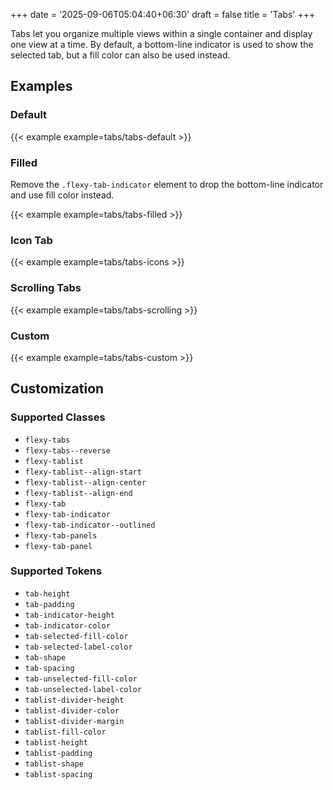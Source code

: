 +++
date = '2025-09-06T05:04:40+06:30'
draft = false
title = 'Tabs'
+++

Tabs let you organize multiple views within a single container and display one view at a time. By default, a bottom-line indicator is used to show the selected tab, but a fill color can also be used instead.

<!--more-->

## Examples

### Default

{{< example example=tabs/tabs-default >}}

### Filled

Remove the `.flexy-tab-indicator` element to drop the bottom-line indicator and use fill color instead.

{{< example example=tabs/tabs-filled >}}

### Icon Tab

{{< example example=tabs/tabs-icons >}}

### Scrolling Tabs

{{< example example=tabs/tabs-scrolling >}}

### Custom

{{< example example=tabs/tabs-custom >}}

## Customization

### Supported Classes

- `flexy-tabs`
- `flexy-tabs--reverse`
- `flexy-tablist`
- `flexy-tablist--align-start`
- `flexy-tablist--align-center`
- `flexy-tablist--align-end`
- `flexy-tab`
- `flexy-tab-indicator`
- `flexy-tab-indicator--outlined`
- `flexy-tab-panels`
- `flexy-tab-panel`

### Supported Tokens

- `tab-height`
- `tab-padding`
- `tab-indicator-height`
- `tab-indicator-color`
- `tab-selected-fill-color`
- `tab-selected-label-color`
- `tab-shape`
- `tab-spacing`
- `tab-unselected-fill-color`
- `tab-unselected-label-color`
- `tablist-divider-height`
- `tablist-divider-color`
- `tablist-divider-margin`
- `tablist-fill-color`
- `tablist-height`
- `tablist-padding`
- `tablist-shape`
- `tablist-spacing`
